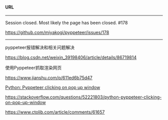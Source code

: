 #### URL

------

Session closed. Most likely the page has been closed. #178

https://github.com/miyakogi/pyppeteer/issues/178

------

pyppeteer报错解决和相关问题解决

https://blog.csdn.net/weixin_39198406/article/details/86719814



使用Pyppeteer抓取渲染网页

https://www.jianshu.com/p/611ed6b75d47



[Python: Pyppeteer clicking on pop up window](https://stackoverflow.com/questions/52221803/python-pyppeteer-clicking-on-pop-up-window)

https://stackoverflow.com/questions/52221803/python-pyppeteer-clicking-on-pop-up-window



https://www.ctolib.com/article/comments/61657